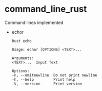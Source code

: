 # command_line_rust

Command lines implemented
- echor
    ```
    Rust echo

    Usage: echor [OPTIONS] <TEXT>...

    Arguments:
    <TEXT>...  Input Text

    Options:
    -n, --omitnewline  Do not print newline
    -h, --help         Print help
    -V, --version      Print version
    ``` 